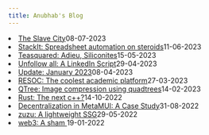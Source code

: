 ```yaml
---
title: Anubhab's Blog
---
```


<li class="flex justify-between pb3"><a href="./lifeinametro.html" class="link">The Slave City</a><span class="date gray">08-07-2023</span> </li>
<li class="flex justify-between pb3"><a href="./nowstackit.html" class="link">StackIt: Spreadsheet automation on steroids</a><span class="date gray">11-06-2023</span> </li>
<li class="flex justify-between pb3"><a href="./teasquared.html" class="link">Teasquared: Adieu, Siliconites</a><span class="date gray">15-05-2023</span> </li>
<li class="flex justify-between pb3"><a href="./unfollowall.html" class="link">Unfollow all: A LinkedIn Script</a><span class="date gray">29-04-2023</span> </li>
<li class="flex justify-between pb3"><a href="./january23.html" class="link">Update: January 2023</a><span class="date gray">08-04-2023</span> </li>
<li class="flex justify-between pb3"><a href="./resoc.html" class="link">RESOC: The coolest academic platform</a><span class="date gray">27-03-2023</span>
</li>
<li class="flex justify-between pb3"><a href="./qtree.html" class="link">QTree: Image compression using quadtrees</a><span class="date gray">14-02-2023</span></li>
<li class="flex justify-between pb3"><a href="./rust.html" class="link">Rust: The next c++?</a><span class="date gray">14-10-2022</span>
</li>
<li class="flex justify-between pb3"><a href="./metamuiwallet.html" class="link">Decentralization in MetaMUI: A Case Study</a><span class="date gray">31-08-2022</span>
</li>
<li class="flex justify-between pb3"><a href="./zuzu.html" class="link">zuzu: A lightweight SSG</a><span class="date gray">29-05-2022</span>
</li>
<li class="flex justify-between pb3"><a href="./infeasibleWeb3.html" class="link">web3: A sham </a><span class="date gray">19-01-2022</span>
</li>

